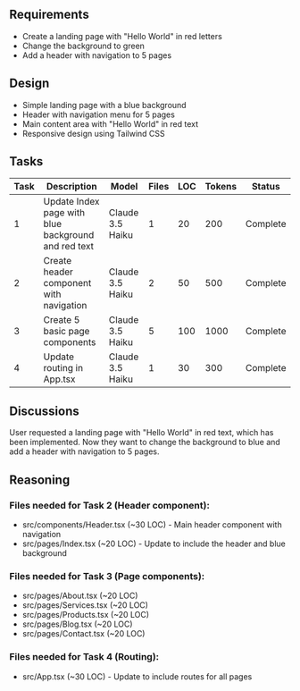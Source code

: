 ## Requirements
- Create a landing page with "Hello World" in red letters
- Change the background to green
- Add a header with navigation to 5 pages

## Design
- Simple landing page with a blue background
- Header with navigation menu for 5 pages
- Main content area with "Hello World" in red text
- Responsive design using Tailwind CSS

## Tasks
| Task | Description | Model | Files | LOC | Tokens | Status |
|------|-------------|-------|-------|-----|--------|--------|
| 1 | Update Index page with blue background and red text | Claude 3.5 Haiku | 1 | 20 | 200 | Complete |
| 2 | Create header component with navigation | Claude 3.5 Haiku | 2 | 50 | 500 | Complete |
| 3 | Create 5 basic page components | Claude 3.5 Haiku | 5 | 100 | 1000 | Complete |
| 4 | Update routing in App.tsx | Claude 3.5 Haiku | 1 | 30 | 300 | Complete |

## Discussions
User requested a landing page with "Hello World" in red text, which has been implemented. Now they want to change the background to blue and add a header with navigation to 5 pages.

## Reasoning
### Files needed for Task 2 (Header component):
- src/components/Header.tsx (~30 LOC) - Main header component with navigation
- src/pages/Index.tsx (~20 LOC) - Update to include the header and blue background

### Files needed for Task 3 (Page components):
- src/pages/About.tsx (~20 LOC)
- src/pages/Services.tsx (~20 LOC)
- src/pages/Products.tsx (~20 LOC)
- src/pages/Blog.tsx (~20 LOC)
- src/pages/Contact.tsx (~20 LOC)

### Files needed for Task 4 (Routing):
- src/App.tsx (~30 LOC) - Update to include routes for all pages